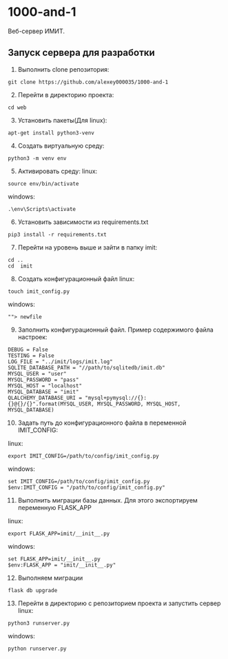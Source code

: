 # 1000-and-1
Веб-сервер ИМИТ.

## Запуск сервера для разработки

1. Выполнить clone репозитория:
```
git clone https://github.com/alexey000035/1000-and-1
```

2. Перейти в директорию проекта:
```
cd web
```

3. Установить пакеты(Для linux):
```
apt-get install python3-venv
```

4. Создать виртуальную среду:
```
python3 -m venv env
```

5. Активировать среду:
linux:
```
source env/bin/activate
```
windows:
```
.\env\Scripts\activate
```
6. Установить зависимости из requirements.txt
```
pip3 install -r requirements.txt
```

7. Перейти на уровень выше и зайти в папку imit:
```
cd ..
cd  imit
```

8. Создать конфигурационный файл
linux:
```
touch imit_config.py
```
windows:
```
""> newfile
```

9. Заполнить конфигурационный файл. Пример содержимого файла настроек:
```
DEBUG = False
TESTING = False
LOG_FILE = "../imit/logs/imit.log"
SQLITE_DATABASE_PATH = "//path/to/sqlitedb/imit.db"
MYSQL_USER = "user"
MYSQL_PASSWORD = "pass"
MYSQL_HOST = "localhost"
MYSQL_DATABASE = "imit"
QLALCHEMY_DATABASE_URI = "mysql+pymysql://{}:{}@{}/{}".format(MYSQL_USER, MYSQL_PASSWORD, MYSQL_HOST, MYSQL_DATABASE)
```

10. Задать путь до конфигурационного файла в переменной IMIT_CONFIG:

linux:
```
export IMIT_CONFIG=/path/to/config/imit_config.py
```
windows:
```
set IMIT_CONFIG=/path/to/config/imit_config.py
$env:IMIT_CONFIG = "/path/to/config/imit_config.py"
```
11. Выполнить миграции базы данных. Для этого экспортируем переменную FLASK_APP

linux:
```
export FLASK_APP=imit/__init__.py
```
windows:
```
set FLASK_APP=imit/__init__.py
$env:FLASK_APP = "imit/__init__.py"
```
12. Выполняем миграции
```
flask db upgrade
```

13. Перейти в директорию с репозиторием проекта и запустить сервер
linux:
```
python3 runserver.py
```
windows:
```
python runserver.py
```

